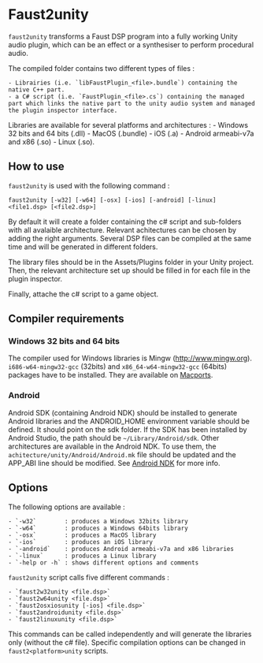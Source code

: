 # Faust2unity

`faust2unity` transforms a Faust DSP program into a fully working Unity audio plugin, which can be an effect or a synthesiser to perform procedural audio. 

The compiled folder contains two different types of files :

    - Librairies (i.e. `libFaustPlugin_<file>.bundle`) containing the native C++ part.
    - a C# script (i.e. `FaustPlugin_<file>.cs`) containing the managed part which links the native part to the unity audio system and managed the plugin inspector interface.

Libraries are available for several platforms and architectures : 
    - Windows 32 bits and 64 bits (.dll)
    - MacOS (.bundle)
    - iOS (.a)
    - Android armeabi-v7a and x86 (.so)
    - Linux (.so).


## How to use

`faust2unity` is used with the following command :

`faust2unity [-w32] [-w64] [-osx] [-ios] [-android] [-linux] <file1.dsp> [<file2.dsp>]`

By default it will create a folder containing the c# script and sub-folders with all avalaible architecture. Relevant achitectures can be chosen by adding the right arguments. Several DSP files can be compiled at the same time and will be generated in different folders.

The library files should be in the Assets/Plugins folder in your Unity project. Then, the relevant architecture set up should be filled in for each file in the plugin inspector.

Finally, attache the c# script to a game object. 


## Compiler requirements

### Windows 32 bits and 64 bits

The compiler used for Windows libraries is Mingw (http://www.mingw.org). `i686-w64-mingw32-gcc` (32bits) and `x86_64-w64-mingw32-gcc` (64bits) packages have to be installed. They are available on [Macports](https://www.macports.org).

### Android

Android SDK (containing Android NDK) should be installed to generate Android libraries and the ANDROID_HOME environment variable should be defined. It should point on the sdk folder. If the SDK has been installed by Android Studio, the path should be `~/Library/Android/sdk`. Other architectures are available in the Android NDK. To use them, the `achitecture/unity/Android/Android.mk` file should be updated and the APP_ABI line should be modified. See [Android NDK](https://developer.android.com/ndk/guides/android_mk.html) for more info.                                                                                                                                                                                                                                                                                                                                                                                                                                                                                                                                                                                                                                                                                                                                                                                                                                                                                                             
                                                                                                                                                                                                                                                                                                                                                                                                                                                                                                                                                                                                                                                                                                                                                                                                                                                                                                                                                    
                                                                                                                                                                                                                                                                                                                                                                                                                                                                                
## Options

The following options are available :
                                                                                                                                                                                                                                                                                                                                                                                                                                                                                
    - `-w32`        : produces a Windows 32bits library
    - `-w64`        : produces a Windows 64bits library
    - `-osx`        : produces a MacOS library
    - `-ios`        : produces an iOS library
    - `-android`    : produces Android armeabi-v7a and x86 libraries
    - `-linux`      : produces a Linux library
    - `-help or -h` : shows different options and comments

`faust2unity` script calls five different commands :

    - `faust2w32unity <file.dsp>` 
    - `faust2w64unity <file.dsp>`
    - `faust2osxiosunity [-ios] <file.dsp>`
    - `faust2androidunity <file.dsp>`
    - `faust2linuxunity <file.dsp>`

This commands can be called independently and will generate the libraries only (without the c# file). Specific compilation options can be changed in `faust2<platform>unity` scripts.


